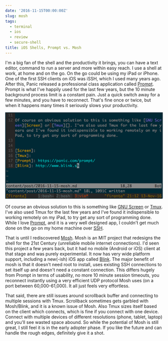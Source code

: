 ```yaml
---
date: '2016-11-15T00:00:00Z'
slug: mosh
tags:
  - terminal
  - ios
  - review
  - secure-shell
title: iOS Shells, Prompt vs. Mosh
---
```


I'm a big fan of the shell and the productivity it brings, you can have a text
editor, command to run a server and more within easy reach. I use a shell at
work, at home and on the go. On the go could be using my iPad or iPhone. One of
the first SSH clients on iOS was iSSH, which I used many years ago. After this,
Panic released a professional class application called [Prompt][]. Prompt is
what I've happily used for the last few years, but the 10 minute background
process limit is a constant pain. Just a quick switch away for a few minutes,
and you have to reconnect. That's fine once or twice, but when it happens many
times it seriously slows your productivity.

![Tmux session writing this post in Vim](/img/16/tmux.png 'Writing this blog post in Vim in Tmux')

Of course an obvious solution to this is something like [GNU Screen][Screen] or
[Tmux][]. I've also used Tmux for the last few years and I've found it
indispensible to working remotely on my iPad, to try get any sort of programming
done. While I love [Prompt][], and it is a very well designed app, I couldn't
get much done on the go on my home machine over [SSH][].

That is until I rediscovered [Mosh][]. Mosh is an MIT project that redesigns the
shell for the 21st Century (unreliable mobile internet connections). I'd seen
this project a few years back, but it had no mobile (Android or iOS) client at
that stage and was purely experimental. It now has very wide platform support,
including a new(-ish) iOS app called [Blink][]. The major benefit of mosh is
that it doesn't need root to install, uses existing SSH connections to set
itself up and doesn't need a constant connection. This differs hugely from
Prompt in terms of usability, no more 10 minute session timeouts, you reconnect
instantly using a very efficient UDP protocol Mosh uses (on a port between
60,000-61,000). It all just feels very effortless.

That said, there are still issues around scrollback buffer and connecting to
multiple sessions with Tmux. Scrollback sometimes gets garbled with Mosh/Blink,
and it is a known issue of Mosh. Also Tmux sizes itself based on the client
which connects, which is fine if you connect with one device. Connect with
multiple devices of different resolutions (phone, tablet, laptop) and you'll see
wasted space abound. So while the potential of Mosh is still great, I still feel
it is in the early adopter phase. If you like the future and can handle the
rough edges, definitely give it a shot.

[SSH]: https://en.m.wikipedia.org/wiki/Secure_Shell
[Mosh]: https://mosh.org
[Screen]: https://www.gnu.org/software/screen/
[Tmux]: https://tmux.github.io
[Prompt]: https://panic.com/prompt/
[Blink]: http://www.blink.sh
